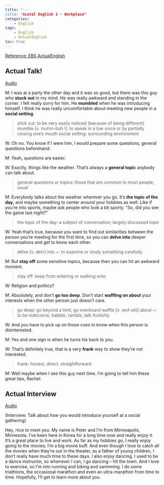 ```yaml
---
title: "---
title: "Acutal English 1 - Workplace"
categories:
    - English
tags:
    - English
    - ActualEnglish
toc: true
---
```


[Reference: EBS ActualEnglish](http://home.ebse.co.kr/actualenglish/)

## Actual Talk!
[Audio](https://my.pcloud.com/publink/show?code=XZgwLx7Z4oDTp41rSyHGp9izH8mSsuxtG3L7)

M: I was at a party the other day and it was so good, but there was this guy who **stuck out** in my mind. He was really awkward and standing in the corner. I felt really sorry for him. He **mumbled** when he was introducing himself. I think he was really uncomfortable about meeting new people in a **social setting**.
> stick out: to be very easily noticed (because of being different)
> mumble [v. muhm-buh l]: to speak in a low voice or by partially closing one’s mouth
> social setting: surrounding environment

W: Oh no. You know if I were him, I would prepare some questions, general questions beforehand.

M: Yeah, questions are easier.

W: Exactly, things like the weather. That’s always a **general topic** anybody can talk about.
> general questions or topics: those that are common to most people; usual

M: Everybody talks about the weather wherever you go. It’s **the topic of the day**, and maybe something to center around your hobbies as well. Like if you’re into sports, maybe ask people who look a bit sporty. “So, did you see the game last night?”
> the topic of the day: a subject of conversation; largely discussed topic

W: Yeah that’s true, because you want to find out similarities between the person you’re meeting for the first time, so you can **delve into** deeper conversations and get to know each other.
> delve [v. delv] into ~: to examine or study something carefully.

M: But **stay off** some sensitive topics, because then you can hit an awkward moment.
> stay off: keep from entering or walking onto

W: Religion and politics?

M: Absolutely, and don’t **go too deep**. Don’t start **waffling on about** your interests when the other person just doesn’t care.
> go deep: go beyond a limit, go overboard
> waffle [v. wof-uhl] about ~: to be indecisive; babble, ramble, talk foolishly

W: And you have to pick up on those cues to know when this person is disinterested.

M: Yes and one sign is when he turns his back to you.

W: That’s definitely true, that is a very **frank** way to show they’re not interested.
> frank: honest, direct, straightforward

M: Well maybe when I see this guy next time. I’m going to tell him these great tips, Rachel.

## Actual Interview
[Audio](https://my.pcloud.com/publink/show?code=XZIwLx7ZrgCYDKOJ0cSTiF4xohmpeYQH2hTk)

(Interview: Talk about how you would introduce yourself at a social gathering)

Hey, nice to meet you. My name is Peter and I’m from Minneapolis, Minnesota. I’ve been here in Korea for a long time now and really enjoy it. It’s a great place to live and work.
As far as my hobbies go, I really enjoy going to the movies; I’m a big movie buff. And even though I love to catch all the movies when they’re out in the theater, as a father of young children, I don’t really have much time to these days. I also enjoy dancing. I used to be a dance instructor, so whenever I can, I go dancing – hit the town. And I love to exercise, so I’m into running and biking and swimming. I do some triathlons, the occasional marathon and even an ultra-marathon from time to time.
Hopefully, I’ll get to learn more about you.
